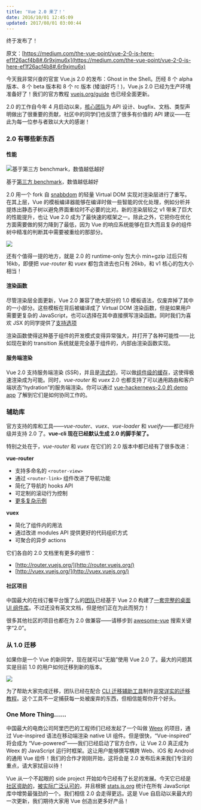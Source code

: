 ```yaml
---
title: 'Vue 2.0 来了！'
date: 2016/10/01 12:45:09
updated: 2017/08/01 03:00:44
---
```


终于发布了！

原文：[https://medium.com/the-vue-point/vue-2-0-is-here-ef1f26acf4b8#.6r9xjmu6x](https://medium.com/the-vue-point/vue-2-0-is-here-ef1f26acf4b8#.6r9xjmu6x)

今天我非常兴奋的官宣 Vue.js 2.0 的发布：Ghost in the Shell。历经 8 个 alpha 版本、8 个 beta 版本和 8 个 rc 版本 (矮油好巧！)，Vue.js 2.0 已经为生产环境准备好了！我们的官方教程 [vuejs.org/guide](http://vuejs.org/guide/) 也已经全面更新。

2.0 的工作自今年 4 月启动以来，[核心团队](https://github.com/orgs/vuejs/people)为 API 设计、bugfix、文档、类型声明做出了很重要的贡献，社区中的同学们也反馈了很多有价值的 API 建议——在此为每一位参与者致以大大的感谢！

<!--more-->

### 2.0 有哪些新东西

#### 性能

![基于第三方 benchmark，数值越低越好](https://d262ilb51hltx0.cloudfront.net/max/1600/1*Lu6OJiraJYShl4aBppoh3w.png)

基于[第三方 benchmark](http://stefankrause.net/js-frameworks-benchmark4/webdriver-ts/table.html)，数值越低越好

2.0 用一个 fork 自 [snabbdom](https://github.com/snabbdom/snabbdom) 的轻量 Virtual DOM 实现对渲染层进行了重写。在其上层，Vue 的模板编译器能够在编译时做一些智能的优化处理，例如分析并提炼出静态子树以避免界面重绘时不必要的比对。新的渲染层较之 v1 带来了巨大的性能提升，也让 Vue 2.0 成为了最快速的框架之一。除此之外，它把你在优化方面需要做的努力降到了最低，因为 Vue 的响应系统能够在巨大而且复杂的组件树中精准的判断其中需要被重绘的那部分。

![](https://d262ilb51hltx0.cloudfront.net/max/1600/1*xV2_bx4eWC9RXiBZjeAMrw.png)

还有个值得一提的地方，就是 2.0 的 runtime-only 包大小 min+gzip 过后只有 16kb，即便把 *vue-router* 和 *vuex* 都包含进去也只有 26kb，和 v1 核心的包大小相当！

#### 渲染函数

尽管渲染层全面更新，Vue 2.0 兼容了绝大部分的 1.0 模板语法，仅废弃掉了其中的一小部分。这些模板在背后被编译成了 Virtual DOM 渲染函数，但是如果用户需要更复杂的 JavaScript，也可以选择在其中直接撰写渲染函数。同时我们为喜欢 JSX 的同学提供了[支持选项](https://github.com/vuejs/babel-plugin-transform-vue-jsx)

渲染函数使得这种基于组件的开发模式变得异常强大，并打开了各种可能性——比如现在新的 transition 系统就是完全基于组件的，内部由渲染函数实现。

#### 服务端渲染

Vue 2.0 支持服务端渲染 (SSR)，并且是[流式的](https://github.com/vuejs/vue/tree/dev/packages/vue-server-renderer#rendererrendertostreamvm)，可以做[组件级的缓存](https://github.com/vuejs/vue/tree/dev/packages/vue-server-renderer#component-caching)，这使得极速渲染成为可能。同时，*vue-router* 和 *vuex* 2.0 也都支持了可以通用路由和客户端状态“hydration”的服务端渲染。你可以通过 [vue-hackernews-2.0 的 demo app](https://github.com/vuejs/vue-hackernews-2.0/) 了解到它们是如何协同工作的。

### 辅助库

官方支持的库和工具——*vue-router*、*vuex*、*vue-loader* 和 *vueify*——都已经升级并支持 2.0 了。**vue-cli 现在已经默认生成 2.0 的脚手架了。**

特别之处在于，*vue-router* 和 *vuex* 在它们的 2.0 版本中都已经有了很多改进：

**vue-router**

* 支持多命名的 `<router-view>`
* 通过 `<router-link>` 组件改进了导航功能
* 简化了导航的 hooks API
* 可定制的滚动行为控制
* [更多复杂示例](https://github.com/vuejs/vue-router/tree/dev/examples)

**vuex**

* 简化了组件内的用法
* 通过改进 modules API 提供更好的代码组织方式
* 可聚合的异步 actions

它们各自的 2.0 文档里有更多的细节：

* [http://router.vuejs.org/](http://router.vuejs.org/)
* [http://vuex.vuejs.org/](http://vuex.vuejs.org/)

#### 社区项目

中国最大的在线订餐平台饿了么的[团队](https://github.com/ElemeFE/)已经基于 Vue 2.0 构建了[一套完整的桌面 UI 组件库](https://github.com/ElemeFE/element)。不过还没有英文文档，但是他们正在为此而努力！

很多其他社区的项目也都在为 2.0 做兼容——请移步到 [awesome-vue](https://github.com/vuejs/awesome-vue) 搜索关键字“2.0”。

### 从 1.0 迁移

如果你是一个 Vue 的新同学，现在就可以“无脑”使用 Vue 2.0 了。最大的问题其实是目前 1.0 的用户如何迁移到新的版本。

![](https://d262ilb51hltx0.cloudfront.net/max/1600/1*157Ly5X6gx0C2CIvsMaNog.png)

为了帮助大家完成迁移，团队已经在配合 [CLI 迁移辅助工具](https://github.com/vuejs/vue-migration-helper)制作[非常详实的迁移教程](http://vuejs.org/guide/migration.html)。这个工具不一定捕获每一处被废弃的东西，但相信能帮你开个好头。

### One More Thing……

中国最大的电商公司阿里巴巴的工程师们已经发起了一个叫做 [Weex](https://github.com/alibaba/weex) 的项目，通过 Vue-inspired 语法在移动端渲染 native UI 组件。但是很快，“Vue-inspired” 将会成为 “Vue-powered”——我们已经启动了官方合作，让 Vue 2.0 真正成为 Weex 的 JavaScript 运行时框架。这让用户能够撰写横跨 Web、iOS 和 Android 的通用 Vue 组件！我们的合作才刚刚开始，这将会是 2.0 发布后未来我们专注的重点，请大家拭目以待！

Vue 从一个不起眼的 side project 开始如今已经有了长足的发展。今天它已经是[社区资助的](https://www.patreon.com/evanyou)，[被实际广泛认可的](https://www.quora.com/How-popular-is-VueJS-in-the-industry/answer/Evan-You-3?__snid3__=365957938&__nsrc__=2&__filter__)，并且根据 [stats.js.org](http://stats.js.org/) 统计在所有 JavaScript 库中增势最强劲的一个。我们相信 2.0 会走得更远。这是 Vue 自启动以来最大的一次更新，我们期待大家用 Vue 创造出更多好产品！